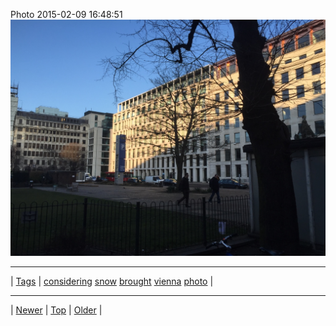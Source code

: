 <!--
title: Photo 2015-02-09 16
date: 2020-06-28T15:02:25.065Z
tags: considering, snow, brought, vienna, photo
-->












Photo 2015-02-09 16:48:51
![](110548166627-0.jpg)

<!--BOTTOM-POST-NAVIGATION-->
---

| [Tags](tags.md) | [considering](tag-considering.md) [snow](tag-snow.md) [brought](tag-brought.md) [vienna](tag-vienna.md) [photo](tag-photo.md) |

---

| [Newer](110280866637.md) | [Top](index.md) | [Older](110554854782.md) |